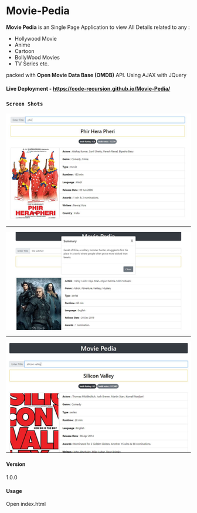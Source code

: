 # Movie-Pedia

<strong>Movie Pedia</strong> is an Single Page Application to view All Details related to any :
<ul>
  <li> Hollywood Movie </li>
  <li> Anime </li>
  <li> Cartoon </li>
  <li> BollyWood Movies </li>
  <li> TV Series etc. </li>
</ul>



  packed with <strong>Open Movie Data Base (OMDB)</strong> API.
  Using AJAX with JQuery

#### Live Deployment - https://code-recursion.github.io/Movie-Pedia/

### `Screen Shots`


<img src="./Screen Shots/PHP.JPG">

---

<img src="./Screen Shots/TW.JPG">

---

<img src="./Screen Shots/SVJPG.JPG">



#### Version
1.0.0

#### Usage
Open index.html
